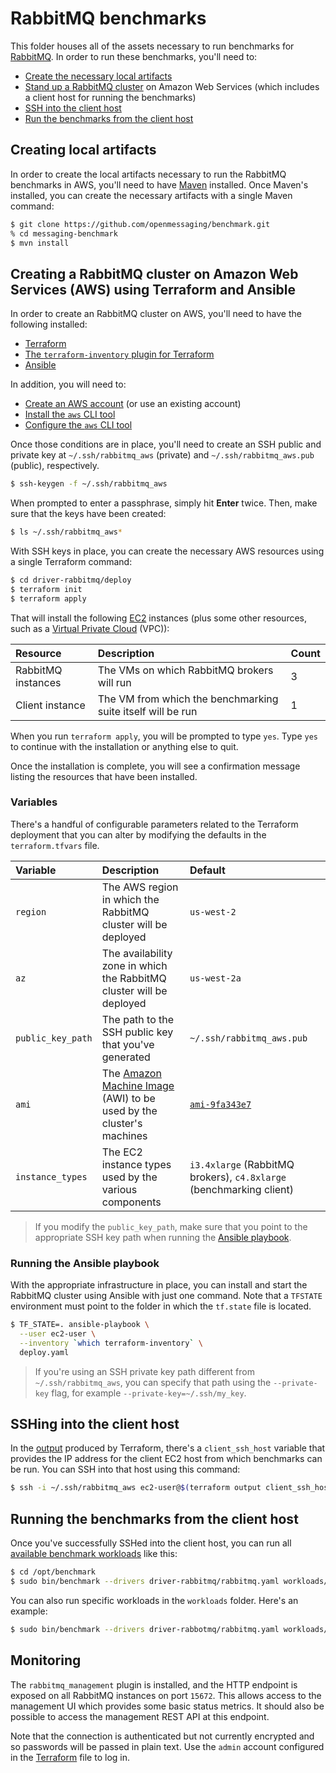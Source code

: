 # RabbitMQ benchmarks

This folder houses all of the assets necessary to run benchmarks for [RabbitMQ](https://www.rabbitmq.com/). In order to run these benchmarks, you'll need to:

* [Create the necessary local artifacts](#creating-local-artifacts)
* [Stand up a RabbitMQ cluster](#creating-a-rabbitmq-cluster-on-amazon-web-services-aws-using-terraform-and-ansible) on Amazon Web Services (which includes a client host for running the benchmarks)
* [SSH into the client host](#sshing-into-the-client-host)
* [Run the benchmarks from the client host](#running-the-benchmarks-from-the-client-host)

## Creating local artifacts

In order to create the local artifacts necessary to run the RabbitMQ benchmarks in AWS, you'll need to have [Maven](https://maven.apache.org/install.html) installed. Once Maven's installed, you can create the necessary artifacts with a single Maven command:

```bash
$ git clone https://github.com/openmessaging/benchmark.git
% cd messaging-benchmark
$ mvn install
```

## Creating a RabbitMQ cluster on Amazon Web Services (AWS) using Terraform and Ansible

In order to create an RabbitMQ cluster on AWS, you'll need to have the following installed:

* [Terraform](https://terraform.io)
* [The `terraform-inventory` plugin for Terraform](https://github.com/adammck/terraform-inventory)
* [Ansible](http://docs.ansible.com/ansible/latest/intro_installation.html)

In addition, you will need to:

* [Create an AWS account](https://aws.amazon.com/account/) (or use an existing account)
* [Install the `aws` CLI tool](https://aws.amazon.com/cli/)
* [Configure the `aws` CLI tool](http://docs.aws.amazon.com/cli/latest/userguide/cli-chap-getting-started.html)

Once those conditions are in place, you'll need to create an SSH public and private key at `~/.ssh/rabbitmq_aws` (private) and `~/.ssh/rabbitmq_aws.pub` (public), respectively.

```bash
$ ssh-keygen -f ~/.ssh/rabbitmq_aws
```

When prompted to enter a passphrase, simply hit **Enter** twice. Then, make sure that the keys have been created:

```bash
$ ls ~/.ssh/rabbitmq_aws*
```

With SSH keys in place, you can create the necessary AWS resources using a single Terraform command:

```bash
$ cd driver-rabbitmq/deploy
$ terraform init
$ terraform apply
```

That will install the following [EC2](https://aws.amazon.com/ec2) instances (plus some other resources, such as a [Virtual Private Cloud](https://aws.amazon.com/vpc/) (VPC)):

Resource | Description | Count
:--------|:------------|:-----
RabbitMQ instances | The VMs on which RabbitMQ brokers will run | 3
Client instance | The VM from which the benchmarking suite itself will be run | 1

When you run `terraform apply`, you will be prompted to type `yes`. Type `yes` to continue with the installation or anything else to quit.

Once the installation is complete, you will see a confirmation message listing the resources that have been installed.

### Variables

There's a handful of configurable parameters related to the Terraform deployment that you can alter by modifying the defaults in the `terraform.tfvars` file.

Variable | Description | Default
:--------|:------------|:-------
`region` | The AWS region in which the RabbitMQ cluster will be deployed | `us-west-2`
`az` | The availability zone in which the RabbitMQ cluster will be deployed | `us-west-2a`
`public_key_path` | The path to the SSH public key that you've generated | `~/.ssh/rabbitmq_aws.pub`
`ami` | The [Amazon Machine Image](http://docs.aws.amazon.com/AWSEC2/latest/UserGuide/AMIs.html) (AWI) to be used by the cluster's machines | [`ami-9fa343e7`](https://access.redhat.com/articles/3135091)
`instance_types` | The EC2 instance types used by the various components | `i3.4xlarge` (RabbitMQ brokers), `c4.8xlarge` (benchmarking client)

> If you modify the `public_key_path`, make sure that you point to the appropriate SSH key path when running the [Ansible playbook](#running-the-ansible-playbook).

### Running the Ansible playbook

With the appropriate infrastructure in place, you can install and start the RabbitMQ cluster using Ansible with just one command.
Note that a `TFSTATE` environment must point to the folder in which the `tf.state` file is located. 

```bash
$ TF_STATE=. ansible-playbook \
  --user ec2-user \
  --inventory `which terraform-inventory` \
  deploy.yaml
```

> If you're using an SSH private key path different from `~/.ssh/rabbitmq_aws`, you can specify that path using the `--private-key` flag, for example `--private-key=~/.ssh/my_key`.

## SSHing into the client host

In the [output](https://www.terraform.io/intro/getting-started/outputs.html) produced by Terraform, there's a `client_ssh_host` variable that provides the IP address for the client EC2 host from which benchmarks can be run. You can SSH into that host using this command:

```bash
$ ssh -i ~/.ssh/rabbitmq_aws ec2-user@$(terraform output client_ssh_host)
```

## Running the benchmarks from the client host

Once you've successfully SSHed into the client host, you can run all [available benchmark workloads](../#benchmarking-workloads) like this:

```bash
$ cd /opt/benchmark
$ sudo bin/benchmark --drivers driver-rabbitmq/rabbitmq.yaml workloads/*.yaml
```

You can also run specific workloads in the `workloads` folder. Here's an example:

```bash
$ sudo bin/benchmark --drivers driver-rabbotmq/rabbitmq.yaml workloads/1-topic-1-partitions-1kb.yaml
```

## Monitoring

The `rabbitmq_management` plugin is installed, and the HTTP endpoint is exposed on all RabbitMQ instances on port
`15672`. This allows access to the management UI which provides some basic status metrics. It should also be possible
to access the management REST API at this endpoint.

Note that the connection is authenticated but not currently encrypted and so passwords will be passed in plain text. Use
the `admin` account configured in the [Terraform](deploy/provision-rabbitmq-aws.tf) file to log in. 